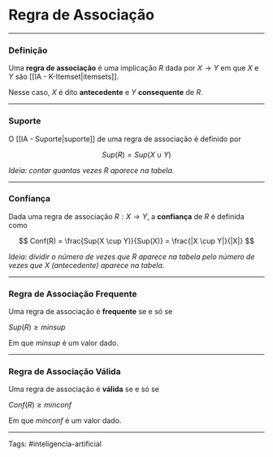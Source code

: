 
# Regra de Associação

---

### Definição

Uma **regra de associação** é uma implicação $R$ dada por $X \to Y$ em que $X$ e $Y$ são [[IA - K-Itemset|itemsets]].

Nesse caso, $X$ é dito **antecedente** e $Y$ **consequente** de $R$.

---

### Suporte

O [[IA - Suporte|suporte]] de uma regra de associação é definido por

$$
Sup(R) = Sup(X \cup Y)
$$

*Ideia: contar quantas vezes $R$ aparece na tabela.*

---

### Confiança

Dada uma regra de associação $R:X\to Y$, a **confiança** de $R$ é definida como

$$
Conf(R) = \frac{Sup(X \cup Y)}{Sup(X)} = \frac{|X \cup Y|}{|X|}
$$

*Ideia: dividir o número de vezes que $R$ aparece na tabela pelo número de vezes que $X$ (antecedente) aparece na tabela.*

---

### Regra de Associação Frequente

Uma regra de associação é **frequente** se e só se

$Sup(R) \geq minsup$

Em que $minsup$ é um valor dado.

---

### Regra de Associação Válida

Uma regra de associação é **válida** se e só se

$Conf(R) \geq minconf$

Em que $minconf$ é um valor dado.

---

Tags: #inteligencia-artificial
